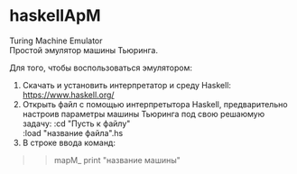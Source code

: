 # haskellApM
Turing Machine Emulator<br />
Простой эмулятор машины Тьюринга.<br />

Для того, чтобы воспользоваться эмулятором:<br />
1) Скачать и установить интерпретатор и среду Haskell:<br />
https://www.haskell.org/<br />
2) Открыть файл с помощью интерпретытора Haskell, предварительно настроив параметры машины Тьюринга под свою решаюмую задачу:
:cd "Пусть к файлу"<br />
:load "название файла".hs<br />
3) В строке ввода команд:<br />
>>mapM_ print "название машины"<br />

